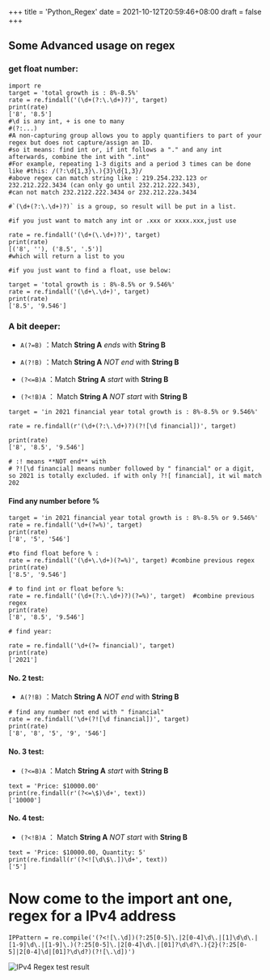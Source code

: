 +++
title = 'Python_Regex'
date = 2021-10-12T20:59:46+08:00
draft = false
+++

## Some Advanced usage on regex

### get float number: 
```
import re
target = 'total growth is : 8%-8.5%'
rate = re.findall('(\d+(?:\.\d+)?)', target)
print(rate)
['8', '8.5']
#\d is any int, + is one to many
#(?:...)
#A non-capturing group allows you to apply quantifiers to part of your regex but does not capture/assign an ID.
#so it means: find int or, if int follows a "." and any int afterwards, combine the int with ".int"
#For example, repeating 1-3 digits and a period 3 times can be done like #this: /(?:\d{1,3}\.){3}\d{1,3}/
#above regex can match string like : 219.254.232.123 or 232.212.222.3434 (can only go until 232.212.222.343), 
#can not match 232.2122.222.3434 or 232.212.22a.3434

#`(\d+(?:\.\d+)?)` is a group, so result will be put in a list. 

#if you just want to match any int or .xxx or xxxx.xxx,just use

rate = re.findall('(\d+(\.\d+)?)', target)
print(rate)
[('8', ''), ('8.5', '.5')]
#which will return a list to you

#if you just want to find a float, use below: 

target = 'total growth is : 8%-8.5% or 9.546%'
rate = re.findall('(\d+\.\d+)', target)
print(rate)
['8.5', '9.546']
```

### A bit deeper:

-   `A(?=B)` ：Match **String A** *ends* with **String B**
    
-   `A(?!B)` ：Match **String A** *NOT end* with **String B**
    
-   `(?<=B)A` ：Match **String A** *start* with **String B**
    
-   `(?<!B)A` ： Match **String A** *NOT start* with **String B**

```
target = 'in 2021 financial year total growth is : 8%-8.5% or 9.546%'

rate = re.findall(r'(\d+(?:\.\d+)?)(?![\d financial])', target)

print(rate)
['8', '8.5', '9.546']

# :! means **NOT end** with 
# ?![\d financial] means number followed by " financial" or a digit, so 2021 is totally excluded. if with only ?![ financial], it wil match 202
```
#### Find any number before %

```
target = 'in 2021 financial year total growth is : 8%-8.5% or 9.546%'
rate = re.findall('\d+(?=%)', target)
print(rate)
['8', '5', '546']

#to find float before % : 
rate = re.findall('(\d+\.\d+)(?=%)', target) #combine previous regex
print(rate)
['8.5', '9.546']

# to find int or float before %: 
rate = re.findall('(\d+(?:\.\d+)?)(?=%)', target)  #combine previous regex
print(rate)
['8', '8.5', '9.546']

# find year: 

rate = re.findall('\d+(?= financial)', target)
print(rate)
['2021']
```
#### No. 2 test: 

-   `A(?!B)` ：Match **String A** *NOT end* with **String B**

```
# find any number not end with " financial"
rate = re.findall('\d+(?![\d financial])', target)
print(rate)
['8', '8', '5', '9', '546']
```
#### No. 3 test:

-  `(?<=B)A` ：Match **String A** *start* with **String B**

```
text = 'Price: $10000.00'
print(re.findall(r'(?<=\$)\d+', text))
['10000']
```

#### No. 4 test:

- `(?<!B)A` ： Match **String A** *NOT start* with **String B**

```
text = 'Price: $10000.00, Quantity: 5'
print(re.findall(r'(?<![\d\$\.])\d+', text))  
['5']
```
# Now come to the import ant one, regex for a IPv4 address

```
IPPattern = re.compile('(?<![\.\d])(?:25[0-5]\.|2[0-4]\d\.|[1]\d\d\.|[1-9]\d\.|[1-9]\.)(?:25[0-5]\.|2[0-4]\d\.|[01]?\d\d?\.){2}(?:25[0-5]|2[0-4]\d|[01]?\d\d?)(?![\.\d])')
```

![IPv4 Regex test result](https://songkou.github.io/posts/python_regex/IPv4_add_regex.jpg)


